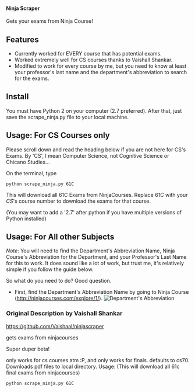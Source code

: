 #### Ninja Scraper
Gets your exams from Ninja Course!

## Features
* Currently worked for EVERY course that has potential exams. 
* Worked extremely well for CS courses thanks to Vaishall Shankar. 
* Modified to work for every course by me, but you need to know at least your professor's last name and the department's abbreviation to search for the exams.

## Install
You must have Python 2 on your computer (2.7 preferred). After that, just save the scrape_ninja.py file to your local machine.

## Usage: For CS Courses only
Please scroll down and read the heading below if you are not here for CS's Exams. By 'CS', I mean Computer Science, not Cognitive Science or Chicano Studies...

On the terminal, type  
```
python scrape_ninja.py 61C 
```
This will download all 61C Exams from NinjaCourses. Replace 61C with your *CS*'s course number to download the exams for that course. 

(You may want to add a '2.7' after python if you have multiple versions of Python installed)

## Usage: For All other Subjects
*Note*: You will need to find the Department's Abbreviation Name, Ninja Course's Abbreviation for the Department, and your Professor's Last Name for this to work. It does sound like a lot of work, but trust me, it's relatively simple if you follow the guide below.

So what do you need to do? Good question.

* First, find the Department's Abbreviation Name by going to Ninja Course (http://ninjacourses.com/explore/1/). 
![Department's Abbreviation](https://raw.github.com/kqdtran/ninjascraper/master/img/department_abbr.png)

### Original Description by Vaishall Shankar
https://github.com/Vaishaal/ninjascraper

gets exams from ninjacourses

Super duper beta!

only works for cs courses atm :P, and only works for finals.
defaults to cs70. Downloads pdf files to local directory.
Usage: (This will download all 61c final exams from ninjacourses)
```
python scrape_ninja.py 61C 
```
